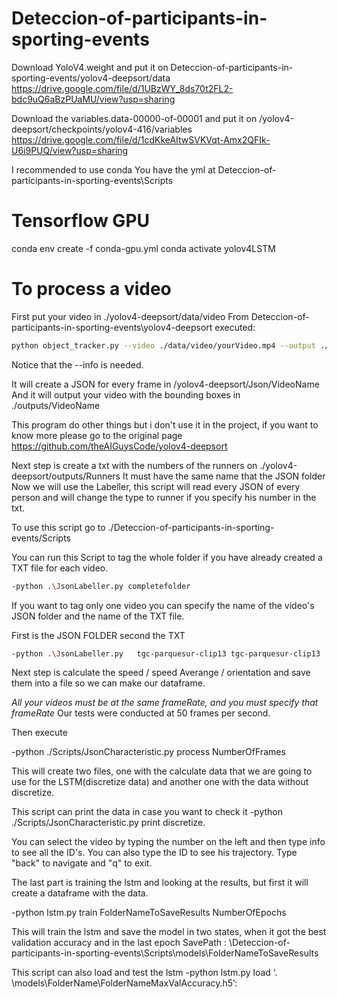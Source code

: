 # Deteccion-of-participants-in-sporting-events
Download YoloV4.weight and put it on Deteccion-of-participants-in-sporting-events/yolov4-deepsort/data
https://drive.google.com/file/d/1UBzWY_8ds70t2FL2-bdc9uQ6aBzPUaMU/view?usp=sharing

Download the variables.data-00000-of-00001 and put it on /yolov4-deepsort/checkpoints/yolov4-416/variables
https://drive.google.com/file/d/1cdKkeAItwSVKVqt-Amx2QFIk-U6i9PUQ/view?usp=sharing


I recommended to use conda
You have the yml at Deteccion-of-participants-in-sporting-events\Scripts
# Tensorflow GPU
conda env create -f conda-gpu.yml
conda activate yolov4LSTM


# To process a video

First put your video in ./yolov4-deepsort/data/video
From Deteccion-of-participants-in-sporting-events\yolov4-deepsort executed:
```bash
python object_tracker.py --video ./data/video/yourVideo.mp4 --output ./outputs/yourVideo-Result.avi --model yolov4 --info
```
Notice that the --info is needed.


It will create a JSON for every frame in /yolov4-deepsort/Json/VideoName
And it will output your video with the bounding boxes in ./outputs/VideoName

This program do other things but i don't use it in the project, if you want to know more please go to the original page https://github.com/theAIGuysCode/yolov4-deepsort

Next step is create a txt with the numbers of the runners on ./yolov4-deepsort/outputs/Runners
It must have the same name that the JSON folder
Now we will use the Labeller, this script will read every JSON of every person and will change the type to runner
if you specify his number in the txt.

To use this script go to ./Deteccion-of-participants-in-sporting-events/Scripts

You can run this Script to tag the whole folder if you have already created a TXT file for each video.
```bash
-python .\JsonLabeller.py completefolder
```
If you want to tag only one video you can specify the name of the video's JSON folder and the name of the TXT file.

First is the JSON FOLDER second the TXT
```bash
-python .\JsonLabeller.py   tgc-parquesur-clip13 tgc-parquesur-clip13
```
Next step is calculate the speed / speed Averange / orientation and save them into a file so we can make our dataframe.

  
*All your videos must be at the same frameRate, and you must specify that frameRate* Our tests were conducted at 50 frames per second.

Then execute

-python ./Scripts/JsonCharacteristic.py process NumberOfFrames

This will create two files, one with the calculate data that we are going to use for the LSTM(discretize data) and another one with the data without discretize.

This script can print the data in case you want to check it
-python ./Scripts/JsonCharacteristic.py print discretize.

You can select the video by typing the number on the left and then type info to see all the ID's. You can also type the ID to see his trajectory. Type "back" to navigate and "q" to exit.



The last part is training the lstm and looking at the results, but first it will create a dataframe with the data.

-python lstm.py train FolderNameToSaveResults NumberOfEpochs

This will train the lstm and save the model in two states, when it got the best validation accuracy and in the last
epoch
SavePath : \Deteccion-of-participants-in-sporting-events\Scripts\models\FolderNameToSaveResults

This script can also load and test the lstm
-python lstm.py load ‘. \models\FolderName\FolderNameMaxValAccuracy.h5’: 